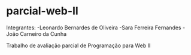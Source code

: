 # parcial-web-II

Integrantes: -Leonardo Bernardes de Oliveira -Sara Ferreira Fernandes -João Carneiro da Cunha

Trabalho de avaliação parcial de Programação para Web II

